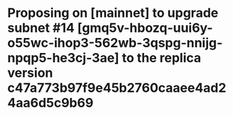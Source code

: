 # Proposing on [mainnet] to upgrade subnet #14 [gmq5v-hbozq-uui6y-o55wc-ihop3-562wb-3qspg-nnijg-npqp5-he3cj-3ae] to the replica version c47a773b97f9e45b2760caaee4ad24aa6d5c9b69
